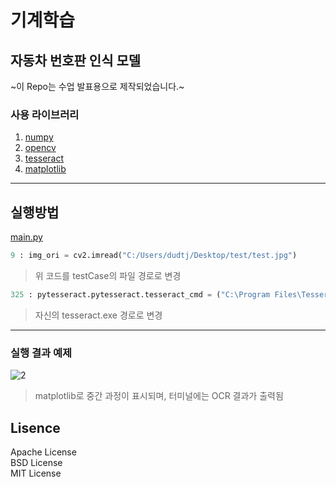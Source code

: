 # 기계학습
## 자동차 번호판 인식 모델

~이 Repo는 수업 발표용으로 제작되었습니다.~

### 사용 라이브러리
1. [numpy](https://numpy.org/)
2. [opencv](https://opencv.org/)
3. [tesseract](https://github.com/tesseract-ocr/tesseract)
4. [matplotlib](https://matplotlib.org/)
 - - -

## 실행방법
[main.py](https://github.com/Rainbow-Serbet/MachineLearning-class/blob/main/main.py)
```py
9 : img_ori = cv2.imread("C:/Users/dudtj/Desktop/test/test.jpg")
```
> 위 코드를 testCase의 파일 경로로 변경

```py
325 : pytesseract.pytesseract.tesseract_cmd = ("C:\Program Files\Tesseract-OCR/tesseract.exe"
```
> 자신의 tesseract.exe 경로로 변경

- - -

### 실행 결과 예제
![2](https://user-images.githubusercontent.com/58870160/173178387-a2d4d703-4729-467e-bd9c-97751a26e472.PNG)
> matplotlib로 중간 과정이 표시되며, 터미널에는 OCR 결과가 출력됨



## Lisence
Apache License   
BSD License   
MIT License
